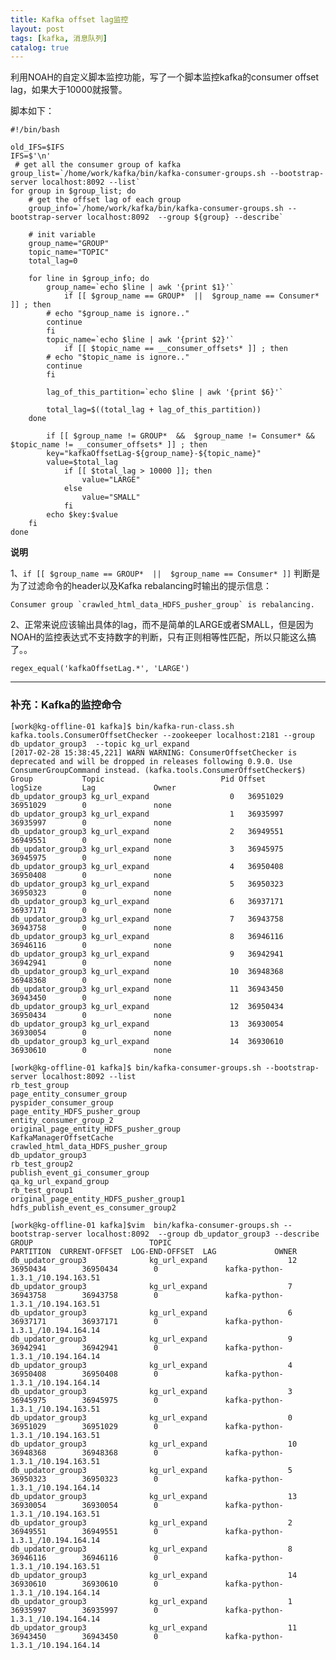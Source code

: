 ```yaml
---
title: Kafka offset lag监控
layout: post
tags: [kafka, 消息队列]
catalog: true
---
```


利用NOAH的自定义脚本监控功能，写了一个脚本监控kafka的consumer offset lag，如果大于10000就报警。

脚本如下：

	#!/bin/bash

	old_IFS=$IFS
	IFS=$'\n'
	 # get all the consumer group of kafka
	group_list=`/home/work/kafka/bin/kafka-consumer-groups.sh --bootstrap-server localhost:8092 --list`
	for group in $group_list; do
		# get the offset lag of each group
		group_info=`/home/work/kafka/bin/kafka-consumer-groups.sh --bootstrap-server localhost:8092  --group ${group} --describe`

		# init variable
		group_name="GROUP"
		topic_name="TOPIC"
		total_lag=0

		for line in $group_info; do
		    group_name=`echo $line | awk '{print $1}'`
	            if [[ $group_name == GROUP*  ||  $group_name == Consumer* ]] ; then
			# echo "$group_name is ignore.."
			continue
		    fi
		    topic_name=`echo $line | awk '{print $2}'`
	            if [[ $topic_name == __consumer_offsets* ]] ; then
			# echo "$topic_name is ignore.."
			continue
		    fi

		    lag_of_this_partition=`echo $line | awk '{print $6}'`

		    total_lag=$((total_lag + lag_of_this_partition))
		done

	        if [[ $group_name != GROUP*  &&  $group_name != Consumer* && $topic_name != __consumer_offsets* ]] ; then
		    key="kafkaOffsetLag-${group_name}-${topic_name}"
		    value=$total_lag
	            if [[ $total_lag > 10000 ]]; then
	                value="LARGE"
	            else
	                value="SMALL"
	            fi
		    echo $key:$value
		fi
	done

**说明**

1、`if [[ $group_name == GROUP*  ||  $group_name == Consumer* ]]` 判断是为了过滤命令的header以及Kafka rebalancing时输出的提示信息：

	Consumer group `crawled_html_data_HDFS_pusher_group` is rebalancing.


2、正常来说应该输出具体的lag，而不是简单的LARGE或者SMALL，但是因为NOAH的监控表达式不支持数字的判断，只有正则相等性匹配，所以只能这么搞了。。

	regex_equal('kafkaOffsetLag.*', 'LARGE') 


----

### 补充：Kafka的监控命令

	[work@kg-offline-01 kafka]$ bin/kafka-run-class.sh kafka.tools.ConsumerOffsetChecker --zookeeper localhost:2181 --group db_updator_group3  --topic kg_url_expand
	[2017-02-28 15:38:45,221] WARN WARNING: ConsumerOffsetChecker is deprecated and will be dropped in releases following 0.9.0. Use ConsumerGroupCommand instead. (kafka.tools.ConsumerOffsetChecker$)
	Group           Topic                          Pid Offset          logSize         Lag             Owner
	db_updator_group3 kg_url_expand                  0   36951029        36951029        0               none
	db_updator_group3 kg_url_expand                  1   36935997        36935997        0               none
	db_updator_group3 kg_url_expand                  2   36949551        36949551        0               none
	db_updator_group3 kg_url_expand                  3   36945975        36945975        0               none
	db_updator_group3 kg_url_expand                  4   36950408        36950408        0               none
	db_updator_group3 kg_url_expand                  5   36950323        36950323        0               none
	db_updator_group3 kg_url_expand                  6   36937171        36937171        0               none
	db_updator_group3 kg_url_expand                  7   36943758        36943758        0               none
	db_updator_group3 kg_url_expand                  8   36946116        36946116        0               none
	db_updator_group3 kg_url_expand                  9   36942941        36942941        0               none
	db_updator_group3 kg_url_expand                  10  36948368        36948368        0               none
	db_updator_group3 kg_url_expand                  11  36943450        36943450        0               none
	db_updator_group3 kg_url_expand                  12  36950434        36950434        0               none
	db_updator_group3 kg_url_expand                  13  36930054        36930054        0               none
	db_updator_group3 kg_url_expand                  14  36930610        36930610        0               none

	[work@kg-offline-01 kafka]$ bin/kafka-consumer-groups.sh --bootstrap-server localhost:8092 --list
	rb_test_group
	page_entity_consumer_group
	pyspider_consumer_group
	page_entity_HDFS_pusher_group
	entity_consumer_group_2
	original_page_entity_HDFS_pusher_group
	KafkaManagerOffsetCache
	crawled_html_data_HDFS_pusher_group
	db_updator_group3
	rb_test_group2
	publish_event_gi_consumer_group
	qa_kg_url_expand_group
	rb_test_group1
	original_page_entity_HDFS_pusher_group1
	hdfs_publish_event_es_consumer_group2

	[work@kg-offline-01 kafka]$vim  bin/kafka-consumer-groups.sh --bootstrap-server localhost:8092  --group db_updator_group3 --describe
	GROUP                          TOPIC                          PARTITION  CURRENT-OFFSET  LOG-END-OFFSET  LAG             OWNER
	db_updator_group3              kg_url_expand                  12         36950434        36950434        0               kafka-python-1.3.1_/10.194.163.51
	db_updator_group3              kg_url_expand                  7          36943758        36943758        0               kafka-python-1.3.1_/10.194.163.51
	db_updator_group3              kg_url_expand                  6          36937171        36937171        0               kafka-python-1.3.1_/10.194.164.14
	db_updator_group3              kg_url_expand                  9          36942941        36942941        0               kafka-python-1.3.1_/10.194.164.14
	db_updator_group3              kg_url_expand                  4          36950408        36950408        0               kafka-python-1.3.1_/10.194.164.14
	db_updator_group3              kg_url_expand                  3          36945975        36945975        0               kafka-python-1.3.1_/10.194.163.51
	db_updator_group3              kg_url_expand                  0          36951029        36951029        0               kafka-python-1.3.1_/10.194.163.51
	db_updator_group3              kg_url_expand                  10         36948368        36948368        0               kafka-python-1.3.1_/10.194.163.51
	db_updator_group3              kg_url_expand                  5          36950323        36950323        0               kafka-python-1.3.1_/10.194.164.14
	db_updator_group3              kg_url_expand                  13         36930054        36930054        0               kafka-python-1.3.1_/10.194.163.51
	db_updator_group3              kg_url_expand                  2          36949551        36949551        0               kafka-python-1.3.1_/10.194.164.14
	db_updator_group3              kg_url_expand                  8          36946116        36946116        0               kafka-python-1.3.1_/10.194.163.51
	db_updator_group3              kg_url_expand                  14         36930610        36930610        0               kafka-python-1.3.1_/10.194.164.14
	db_updator_group3              kg_url_expand                  1          36935997        36935997        0               kafka-python-1.3.1_/10.194.164.14
	db_updator_group3              kg_url_expand                  11         36943450        36943450        0               kafka-python-1.3.1_/10.194.164.14



